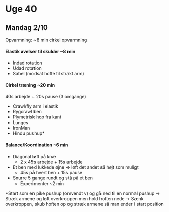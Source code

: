 # Uge 40
## Mandag 2/10
Opvarmning: ~8 min cirkel opvarmning

#### Elastik øvelser til skulder ~8 min 
- Indad rotation
- Udad rotation
- Sabel (modsat hofte til strakt arm)

#### Cirkel træning ~20 min  
40s arbejde + 20s pause (3 omgange)
- Crawl/fly arm i elastik
- Rygcrawl ben
- Plymetrisk hop fra kant
- Lunges
- IronMan
- Hindu pushup*


#### Balance/Koordination ~6 min
- Diagonal løft på knæ
  - 2 x 45s arbejde + 15s arbejde
- Et ben med lukkede øjne -> løft det andet så højt  som muligt
  - 45s på hvert ben + 15s pause
- Snurre 5 gange rundt og stå på et ben
  - Experimenter ~2 min


*Start som en pike pushup (omvendt v) og gå ned til en normal pushup -> Stræk armene og løft overkroppen men hold hoften nede -> Sænk overkroppen, skub hoften op og stræk armene så man ender i start position